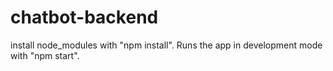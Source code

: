 # chatbot-backend
install node_modules with "npm install".
Runs the app in development mode with "npm start".
